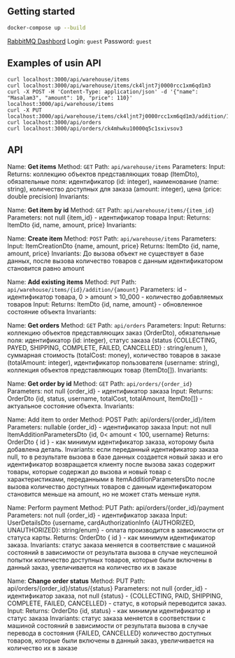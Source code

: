 ## Getting started

```bash
docker-compose up --build
```


[RabbitMQ Dashbord](http://localhost:15672/#/queues)
Login: `guest`
Password: `guest`

## Examples of usin API

```
curl localhost:3000/api/warehouse/items
curl localhost:3000/api/warehouse/items/ck4ljnt7j0000rcc1xm6qd1m3
curl -X POST -H 'Content-Type: application/json' -d '{"name": "Masalam3", "amount": 10, "price": 110}' localhost:3000/api/warehouse/items
curl -X PUT localhost:3000/api/warehouse/items/ck4ljnt7j0000rcc1xm6qd1m3/addition/100
curl localhost:3000/api/orders
curl localhost:3000/api/orders/ck4mhwku10000q5c1sxivsov3
```


## API

Name: **Get items**
Method: `GET`
Path: `api/warehouse/items`
Parameters:
Input:
Returns: коллекцию объектов представляющих товар (ItemDto), обязательные поля: идентификатор (id: integer), наименование (name: string), количество доступных для заказа (amount: integer), цена (price: double precision)
Invariants:

Name: **Get item by id**
Method: `GET`
Path: `api/warehouse/items/{item_id}`
Parameters: not null {item_id} - идентификатор товара
Input:
Returns:
ItemDto {id, name, amount, price}
Invariants:

Name: **Create item**
Method: `POST`
Path: `api/warehouse/items`
Parameters:
Input: ItemCreationDto {name, amount, price}
Returns:
ItemDto {id, name, amount, price}
Invariants:
До вызова объект не существует в базе данных, после вызова количество товаров с данным идентификатором становится равно amount

Name: **Add existing items**
Method: `PUT`
Path: `api/warehouse/items/{id}/addition/{amount}`
Parameters: id - идентификатор товара, 0 > amount > 10_000 - количество добавляемых товаров
Input:
Returns: ItemDto {id, name, amount} - обновленное состояние объекта
Invariants:

Name: **Get orders**
Method: `GET`
Path: `api/orders`
Parameters:
Input:
Returns: коллекцию объектов представляющих заказ (OrderDto), обязательные поля: идентификатор (id: integer), статус заказа (status {COLLECTING, PAYED, SHIPPING, COMPLETE, FAILED, CANCELLED} : string/enum ), суммарная стоимость (totalCost: money), количество товаров в заказе (totalAmount: integer), идентификатор пользователя (username: string), коллекция объектов представляющих товар (ItemDto[]).
Invariants:

Name: **Get order by id**
Method: `GET`
Path: `api/orders/{order_id}`
Parameters: not null {order_id} - идентификатор заказа
Input:
Returns:  OrderDto {id, status, username, totalCost, totalAmount, ItemDto[]} - актуальное состояние объекта.
Invariants:

Name: Add item to order
Method: POST
Path: api/orders/{order_id}/item
Parameters: nullable {order_id} - идентификатор заказа
Input: not null ItemAdditionParametersDto {id, 0< amount < 100, username}
Returns:
OrderDto { id } - как минимум идентификатор заказа, которому была добавлена деталь.
Invariants:
если переданный идентификатор заказа null, то в результате вызова в базе данных создается новый заказ и его идентификатор возвращается клиенту
после вызова заказ содержит товары, которые содержал до вызова и новый товар с характеристиками, переданными в ItemAdditionParametersDto
после вызова количество доступных товаров с данным идентификатором становится меньше на amount, но не может стать меньше нуля.

Name: Perform payment
Method: PUT
Path: api/orders/{order_id}/payment
Parameters: not null {order_id} - идентификатор заказа
Input: UserDetailsDto {username, cardAuthorizationInfo {AUTHORIZED, UNAUTHORIZED}: string/enum} - оплата производится в зависимости от статуса карты.
Returns:
OrderDto { id } - как минимум идентификатор заказа.
Invariants:
статус заказа меняется в соответствие с машиной состояний в зависимости от результата вызова
в случае неуспешной попытки количество доступных товаров, которые были включены в данный заказ, увеличивается на количество их в заказе

Name: **Change order status**
Method: PUT
Path: api/orders/{order_id}/status/{status}
Parameters: not null {order_id} - идентификатор заказа, not null {status} - {COLLECTING, PAID, SHIPPING, COMPLETE, FAILED, CANCELLED} - статус, в который переводится заказ.
Input:
Returns: OrderDto {id, status} - как минимум идентификатор и статус заказа
Invariants:
статус заказа меняется в соответствии с машиной состояний в зависимости от результата вызова
в случае перевода в состояния {FAILED, CANCELLED} количество доступных товаров, которые были включены в данный заказ, увеличивается на количество их в заказе

